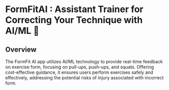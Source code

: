 # FormFitAI : Assistant Trainer for Correcting Your Technique with AI/ML 💪

## Overview
The FormFit AI app utilizes AI/ML technology to provide real-time feedback on exercise form, focusing on pull-ups, push-ups, and squats. Offering cost-effective guidance, it ensures users perform exercises safely and effectively, addressing the potential risks of injury associated with incorrect form.
